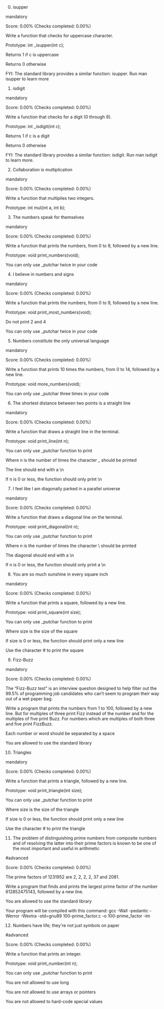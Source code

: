 0. isupper

mandatory

Score: 0.00% (Checks completed: 0.00%)

Write a function that checks for uppercase character.



Prototype: int _isupper(int c);

Returns 1 if c is uppercase

Returns 0 otherwise

FYI: The standard library provides a similar function: isupper. Run man isupper to learn more

1. isdigit

mandatory

Score: 0.00% (Checks completed: 0.00%)

Write a function that checks for a digit (0 through 9).



Prototype: int _isdigit(int c);

Returns 1 if c is a digit

Returns 0 otherwise

FYI: The standard library provides a similar function: isdigit. Run man isdigit to learn more.

2. Collaboration is multiplication

mandatory

Score: 0.00% (Checks completed: 0.00%)

Write a function that multiplies two integers.



Prototype: int mul(int a, int b);

3. The numbers speak for themselves

mandatory

Score: 0.00% (Checks completed: 0.00%)

Write a function that prints the numbers, from 0 to 9, followed by a new line.



Prototype: void print_numbers(void);

You can only use _putchar twice in your code

4. I believe in numbers and signs

mandatory

Score: 0.00% (Checks completed: 0.00%)

Write a function that prints the numbers, from 0 to 9, followed by a new line.



Prototype: void print_most_numbers(void);

Do not print 2 and 4

You can only use _putchar twice in your code

5. Numbers constitute the only universal language

mandatory

Score: 0.00% (Checks completed: 0.00%)

Write a function that prints 10 times the numbers, from 0 to 14, followed by a new line.



Prototype: void more_numbers(void);

You can only use _putchar three times in your code

6. The shortest distance between two points is a straight line

mandatory

Score: 0.00% (Checks completed: 0.00%)

Write a function that draws a straight line in the terminal.



Prototype: void print_line(int n);

You can only use _putchar function to print

Where n is the number of times the character _ should be printed

The line should end with a \n

If n is 0 or less, the function should only print \n

7. I feel like I am diagonally parked in a parallel universe

mandatory

Score: 0.00% (Checks completed: 0.00%)

Write a function that draws a diagonal line on the terminal.



Prototype: void print_diagonal(int n);

You can only use _putchar function to print

Where n is the number of times the character \ should be printed

The diagonal should end with a \n

If n is 0 or less, the function should only print a \n

8. You are so much sunshine in every square inch

mandatory

Score: 0.00% (Checks completed: 0.00%)

Write a function that prints a square, followed by a new line.



Prototype: void print_square(int size);

You can only use _putchar function to print

Where size is the size of the square

If size is 0 or less, the function should print only a new line

Use the character # to print the square

9. Fizz-Buzz

mandatory

Score: 0.00% (Checks completed: 0.00%)

The “Fizz-Buzz test” is an interview question designed to help filter out the 99.5% of programming job candidates who can’t seem to program their way out of a wet paper bag.



Write a program that prints the numbers from 1 to 100, followed by a new line. But for multiples of three print Fizz instead of the number and for the multiples of five print Buzz. For numbers which are multiples of both three and five print FizzBuzz.



Each number or word should be separated by a space

You are allowed to use the standard library

10. Triangles

mandatory

Score: 0.00% (Checks completed: 0.00%)

Write a function that prints a triangle, followed by a new line.



Prototype: void print_triangle(int size);

You can only use _putchar function to print

Where size is the size of the triangle

If size is 0 or less, the function should print only a new line

Use the character # to print the triangle

11. The problem of distinguishing prime numbers from composite numbers and of resolving the latter into their prime factors is known to be one of the most important and useful in arithmetic

#advanced

Score: 0.00% (Checks completed: 0.00%)

The prime factors of 1231952 are 2, 2, 2, 2, 37 and 2081.



Write a program that finds and prints the largest prime factor of the number 612852475143, followed by a new line.



You are allowed to use the standard library

Your program will be compiled with this command: gcc -Wall -pedantic -Werror -Wextra -std=gnu89 100-prime_factor.c -o 100-prime_factor -lm

12. Numbers have life; they're not just symbols on paper

#advanced

Score: 0.00% (Checks completed: 0.00%)

Write a function that prints an integer.



Prototype: void print_number(int n);

You can only use _putchar function to print

You are not allowed to use long

You are not allowed to use arrays or pointers

You are not allowed to hard-code special values
